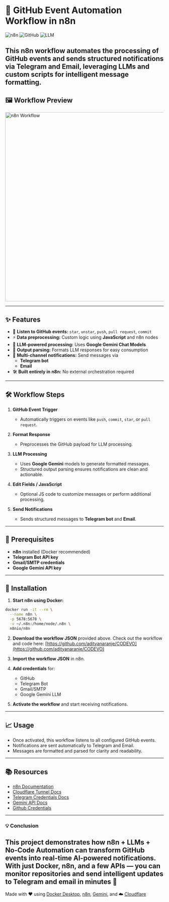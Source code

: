 # 🚀 GitHub Event Automation Workflow in n8n

![n8n](https://img.shields.io/badge/n8n-Workflow-blue) ![GitHub](https://img.shields.io/badge/GitHub-Automation-green) ![LLM](https://img.shields.io/badge/LLM-Google%20Gemini-orange)

This **n8n workflow** automates the processing of **GitHub events** and sends structured notifications via **Telegram** and **Email**, leveraging **LLMs** and custom scripts for intelligent message formatting.
---

## 🖼️ **Workflow Preview**
<img src="https://raw.githubusercontent.com/USERNAME/REPO/main/workflow_preview.png" alt="n8n Workflow" width="600">



---

## ✨ Features

- 📌 **Listen to GitHub events:** `star`, `unstar`, `push`, `pull request`, `commit`  
- ⚡ **Data preprocessing:** Custom logic using **JavaScript** and n8n nodes  
- 🤖 **LLM-powered processing:** Uses **Google Gemini Chat Models**  
- 📝 **Output parsing:** Formats LLM responses for easy consumption  
- 📩 **Multi-channel notifications:** Send messages via  
  - **Telegram bot**  
  - **Email**  
- 🛠 **Built entirely in n8n:** No external orchestration required  

---

## 🛠 Workflow Steps

1. **GitHub Event Trigger**  
   - Automatically triggers on events like `push`, `commit`, `star`, or `pull request`.

2. **Format Response**  
   - Preprocesses the GitHub payload for LLM processing.

3. **LLM Processing**  
   - Uses **Google Gemini** models to generate formatted messages.  
   - Structured output parsing ensures notifications are clean and actionable.

4. **Edit Fields / JavaScript**  
   - Optional JS code to customize messages or perform additional processing.

5. **Send Notifications**  
   - Sends structured messages to **Telegram bot** and **Email**.  

---

## 🔧 Prerequisites

- **n8n** installed (Docker recommended)  
- **Telegram Bot API key**  
- **Gmail/SMTP credentials**  
- **Google Gemini API key**  

---

## 🚀 Installation

1. **Start n8n using Docker:**

```bash
docker run -it --rm \
  --name n8n \
  -p 5678:5678 \
  -v ~/.n8n:/home/node/.n8n \
  n8nio/n8n
```

2. **Download the workflow JSON** provided above.
    Check out the workflow and code here: [https://github.com/adityanaranje/CODEVO](https://github.com/adityanaranje/CODEVO)
    
3. **Import the workflow JSON** in n8n.
  
4. **Add credentials** for:  
   - GitHub  
   - Telegram Bot  
   - Gmail/SMTP  
   - Google Gemini LLM  

7. **Activate the workflow** and start receiving notifications.  

---

## 📈 Usage

- Once activated, this workflow listens to all configured GitHub events.  
- Notifications are sent automatically to Telegram and Email.  
- Messages are formatted and parsed for clarity and readability.

---
## 📚 Resources

- [n8n Documentation](https://docs.n8n.io/)  
- [Cloudflare Tunnel Docs](https://developers.cloudflare.com/cloudflare-one/connections/connect-apps/)  
- [Telegram Credentials Docs](https://docs.n8n.io/integrations/builtin/credentials/telegram/)  
- [Gemini API Docs](https://cloud.google.com/vertex-ai/docs/generative-ai/start/quickstarts)  
- [Github Credentials](https://docs.n8n.io/integrations/builtin/trigger-nodes/n8n-nodes-base.githubtrigger/)

---

### 💡 Conclusion

This project demonstrates how n8n + LLMs + No-Code Automation can transform GitHub events into real-time AI-powered notifications.
With just Docker, n8n, and a few APIs — you can monitor repositories and send intelligent updates to Telegram and email in minutes 🚀
---

Made with ❤️ using [Docker Desktop](https://docs.docker.com/desktop/), [n8n](https://n8n.io/), [Gemini](https://aistudio.google.com/), and ☁️ [Cloudflare](https://www.cloudflare.com/)


